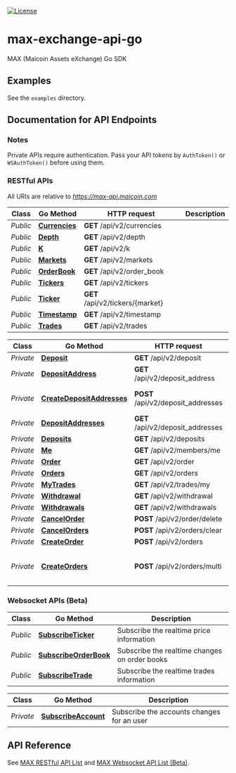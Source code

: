 [![License](https://img.shields.io/badge/License-Apache%202.0-blue.svg)](https://opensource.org/licenses/Apache-2.0)

# max-exchange-api-go
MAX (Maicoin Assets eXchange) Go SDK

## Examples

See the `examples` directory.

## Documentation for API Endpoints

### Notes

Private APIs require authentication. Pass your API tokens by `AuthToken()` or `WSAuthToken()` before using them.

### RESTful APIs

All URIs are relative to *https://max-api.maicoin.com*

Class | Go Method | HTTP request | Description
------------ | ------------- | ------------- | -------------
*Public* | [**Currencies**](https://max.maicoin.com/documents/api_list#/) | **GET** /api/v2/currencies |
*Public* | [**Depth**](https://max.maicoin.com/documents/api_list#/) | **GET** /api/v2/depth |
*Public* | [**K**](https://max.maicoin.com/documents/api_list#/) | **GET** /api/v2/k |
*Public* | [**Markets**](https://max.maicoin.com/documents/api_list#/) | **GET** /api/v2/markets |
*Public* | [**OrderBook**](https://max.maicoin.com/documents/api_list#/) | **GET** /api/v2/order_book |
*Public* | [**Tickers**](https://max.maicoin.com/documents/api_list#/) | **GET** /api/v2/tickers |
*Public* | [**Ticker**](https://max.maicoin.com/documents/api_list#/) | **GET** /api/v2/tickers/{market} |
*Public* | [**Timestamp**](https://max.maicoin.com/documents/api_list#/) | **GET** /api/v2/timestamp |
*Public* | [**Trades**](https://max.maicoin.com/documents/api_list#/) | **GET** /api/v2/trades |


Class | Go Method | HTTP request | Description
------------ | ------------- | ------------- | -------------
*Private* | [**Deposit**](https://max.maicoin.com/documents/api_list#/) | **GET** /api/v2/deposit |
*Private* | [**DepositAddress**](https://max.maicoin.com/documents/api_list#/) | **GET** /api/v2/deposit_address | Deprecated
*Private* | [**CreateDepositAddresses**](https://max.maicoin.com/documents/api_list#/) | **POST** /api/v2/deposit_addresses | create deposit addresses
*Private* | [**DepositAddresses**](https://max.maicoin.com/documents/api_list#/) | **GET** /api/v2/deposit_addresses | where to deposit
*Private* | [**Deposits**](https://max.maicoin.com/documents/api_list#/) | **GET** /api/v2/deposits |
*Private* | [**Me**](https://max.maicoin.com/documents/api_list#/) | **GET** /api/v2/members/me |
*Private* | [**Order**](https://max.maicoin.com/documents/api_list#/) | **GET** /api/v2/order |
*Private* | [**Orders**](https://max.maicoin.com/documents/api_list#/) | **GET** /api/v2/orders |
*Private* | [**MyTrades**](https://max.maicoin.com/documents/api_list#/) | **GET** /api/v2/trades/my |
*Private* | [**Withdrawal**](https://max.maicoin.com/documents/api_list#/) | **GET** /api/v2/withdrawal |
*Private* | [**Withdrawals**](https://max.maicoin.com/documents/api_list#/) | **GET** /api/v2/withdrawals |
*Private* | [**CancelOrder**](https://max.maicoin.com/documents/api_list#/) | **POST** /api/v2/order/delete |
*Private* | [**CancelOrders**](https://max.maicoin.com/documents/api_list#/) | **POST** /api/v2/orders/clear |
*Private* | [**CreateOrder**](https://max.maicoin.com/documents/api_list#/) | **POST** /api/v2/orders |
*Private* | [**CreateOrders**](https://max.maicoin.com/documents/api_list#/) | **POST** /api/v2/orders/multi | create multiple sell/buy orders

### Websocket APIs (Beta)

Class | Go Method |  Description
------------ | ------------- | -------------
*Public* | [**SubscribeTicker**](https://max.maicoin.com/documents/websocket_api) | Subscribe the realtime price information
*Public* | [**SubscribeOrderBook**](https://max.maicoin.com/documents/websocket_api) | Subscribe the realtime changes on order books
*Public* | [**SubscribeTrade**](https://max.maicoin.com/documents/websocket_api) | Subscribe the realtime trades information

Class | Go Method |  Description
------------ | ------------- | -------------
*Private* | [**SubscribeAccount**](https://max.maicoin.com/documents/websocket_api) | Subscribe the accounts changes for an user

## API Reference

See [MAX RESTful API List](https://max.maicoin.com/documents/api_list#/)
and
[MAX Websocket API List (Beta)](https://max.maicoin.com/documents/websocket_api).

